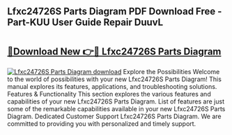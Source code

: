 ## Lfxc24726S Parts Diagram PDF Download Free - Part-KUU User Guide Repair DuuvL

# <h2><a href="http://dflgsj4.blite.top/?on=Lfxc24726S+Parts+Diagram">🔗Download New 👉🔴 Lfxc24726S Parts Diagram</a></h2>

[![Lfxc24726S Parts Diagram download](https://i.imgur.com/lujVjoI.png)](http://dflgsj4.blite.top/?on=Lfxc24726S+Parts+Diagram)
Explore the Possibilities Welcome to the world of possibilities with your new Lfxc24726S Parts Diagram! This manual explores its features, applications, and troubleshooting solutions. Features & Functionality This section explores the various features and capabilities of your new Lfxc24726S Parts Diagram. List of features are just some of the remarkable capabilities available in your new Lfxc24726S Parts Diagram. Dedicated Customer Support Lfxc24726S Parts Diagram. We are committed to providing you with personalized and timely support.
